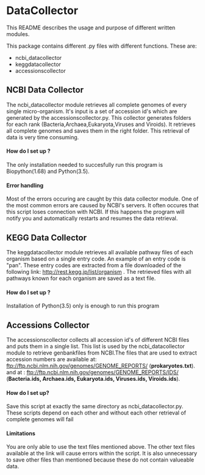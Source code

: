 # DataCollector

This README describes the usage and purpose of different written modules.

This package contains different .py files with different functions. These are:
 * ncbi_datacollector
 * keggdatacollector
 * accessionscollector
 
 ## NCBI Data Collector
 
 The ncbi_datacollector module retrieves all complete genomes of every single micro-organism. It's input is a set of accession id's which 
 are generated by the accessionscollector.py. This collector generates folders for each rank (Bacteria,Archaea,Eukaryota,Viruses and Viroids). It retrieves all complete genomes and saves them in the right folder. This retrieval of data is very time consuming.
 
 #### How do I set up ?
   The only installation needed to succesfully run this program is Biopython(1.68) and Python(3.5).
   
 #### Error handling
   Most of the errors occuring are caught by this data collector module. One of the most common errors are caused by NCBI's servers. It    often occures that this script loses connection with NCBI. If this happens the program will notify you and automatically restarts and    resumes the data retrieval.
   
 ## KEGG Data Collector
 
 The keggdatacollector module retrieves all available pathway files of each organism based on a single entry code. An example of an 
 entry code is "pan". These entry codes are extracted from a file downloaded of the following link: http://rest.kegg.jp/list/organism .
 The retrieved files with all pathways known for each organism are saved as a text file.
 
 #### How do I set up ? 
   Installation of Python(3.5) only is enough to run this program
   
 ## Accessions Collector
 
 The accessionscollector collects all accession id's of different NCBI files and puts them in a single list. This list is used by the
 ncbi_datacollector module to retrieve genbankfiles from NCBI.The files that are used to extract accession numbers are available at:  ftp://ftp.ncbi.nlm.nih.gov/genomes/GENOME_REPORTS/ (<b>prokaryotes.txt</b>). and at : ftp://ftp.ncbi.nlm.nih.gov/genomes/GENOME_REPORTS/IDS/    (<b>Bacteria.ids, Archaea.ids, Eukaryota.ids, Viruses.ids, Viroids.ids</b>).
 
 #### How do I set up?
 Save this script at exactly the same directory as ncbi_datacollector.py. These scripts depend on each other and without each other retrieval of complete genomes will fail
 
 #### Limitations
   You are only able to use the text files mentioned above. The other text files available at the link will cause errors within the        script. It is also unnecessary to save other files than mentioned because these do not contain valueable data.
 
 
